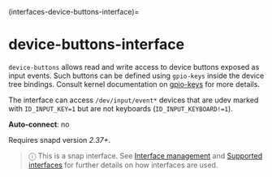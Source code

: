 (interfaces-device-buttons-interface)=
# device-buttons-interface

`device-buttons` allows read and write access to device buttons exposed as input events. Such buttons can be defined using `gpio-keys` inside the device tree bindings. Consult kernel documentation on [gpio-keys](https://www.kernel.org/doc/Documentation/devicetree/bindings/input/gpio-keys.txt) for more details.

The interface can access `/dev/input/event*` devices that are udev marked with `ID_INPUT_KEY=1` but are not keyboards (`ID_INPUT_KEYBOARD!=1`).

**Auto-connect**: no

Requires snapd version _2.37+_.

> ⓘ  This is a snap interface. See [Interface management](/) and [Supported interfaces](/interfaces/index) for further details on how interfaces are used.

